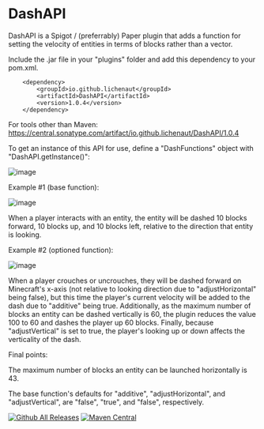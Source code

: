 # DashAPI

DashAPI is a Spigot / (preferrably) Paper plugin that adds a function for setting the velocity of entities in terms of blocks rather than a vector.

Include the .jar file in your "plugins" folder and add this dependency to your pom.xml.

        <dependency>
            <groupId>io.github.lichenaut</groupId>
            <artifactId>DashAPI</artifactId>
            <version>1.0.4</version>
        </dependency>
        
For tools other than Maven: https://central.sonatype.com/artifact/io.github.lichenaut/DashAPI/1.0.4

To get an instance of this API for use, define a "DashFunctions" object with "DashAPI.getInstance()":

![image](https://user-images.githubusercontent.com/81048400/225512094-16e55346-dc67-4fb6-918b-4b165631a0ef.png)

Example #1 (base function):

![image](https://user-images.githubusercontent.com/81048400/225510373-f0dd76f5-1cfe-4f51-9e91-00a48710b790.png)

When a player interacts with an entity, the entity will be dashed 10 blocks forward, 10 blocks up, and 10 blocks left, relative to the direction that entity is looking.

Example #2 (optioned function):

![image](https://user-images.githubusercontent.com/81048400/225510778-2930ace2-b573-43e3-8e06-d89c0a2a3095.png)

When a player crouches or uncrouches, they will be dashed forward on Minecraft's x-axis (not relative to looking direction due to "adjustHorizontal" being false), but this time the player's current velocity will be added to the dash due to "additive" being true. Additionally, as the maximum number of blocks an entity can be dashed vertically is 60, the plugin reduces the value 100 to 60 and dashes the player up 60 blocks. Finally, because "adjustVertical" is set to true, the player's looking up or down affects the verticality of the dash.

Final points:

The maximum number of blocks an entity can be launched horizontally is 43.

The base function's defaults for "additive", "adjustHorizontal", and "adjustVertical", are "false", "true", and "false", respectively.

[![Github All Releases](https://img.shields.io/github/downloads/lichenaut/DashAPI/total.svg)]()
[![Maven Central](https://maven-badges.herokuapp.com/maven-central/io.github.lichenaut/DashAPI/badge.svg)](https://maven-badges.herokuapp.com/maven-central/io.github.lichenaut/DashAPI)
